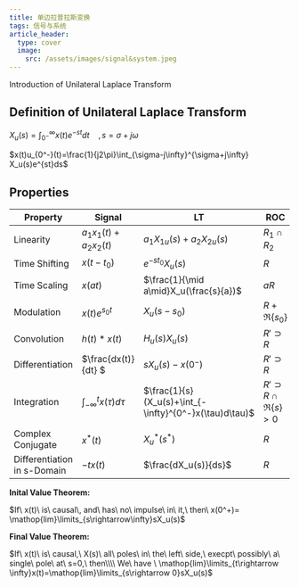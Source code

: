 ```yaml
---
title: 单边拉普拉斯变换
tags: 信号与系统
article_header:
  type: cover
  image:
    src: /assets/images/signal&system.jpeg
---
```


Introduction of Unilateral Laplace Transform

## Definition of Unilateral Laplace Transform

$X_u(s)=\int_{0^-}^{\infty}x(t)e^{-st}dt  \ \ \ \ ,s=\sigma+j\omega$

$x(t)u_{0^-}(t)=\frac{1}{j2\pi}\int_{\sigma-j\infty}^{\sigma+j\infty} X_u(s)e^{st}ds$ 

## Properties

| Property                    | Signal                           | LT                                                     | ROC                          |
| --------------------------- | -------------------------------- | ------------------------------------------------------ | ---------------------------- |
| Linearity                   | $a_1x_1(t)+a_2x_2(t)$            | $a_1X_{1u}(s)+a_2X_{2u}(s)$                            | $R_1\cap R_2$                |
| Time Shifting               | $x(t-t_0)$                       | $e^{-st_0 }X_u(s)$                                     | $R$                          |
| Time Scaling                | $x(at)$                          | $\frac{1}{\mid a\mid}X_u(\frac{s}{a})$                 | $aR$                         |
| Modulation                  | $x(t)e^{s_0t}$                   | $X_u(s-s_0)$                                           | $R+\Re\{s_0\}$               |
| Convolution                 | $h(t)*x(t)$                      | $H_u(s)X_u(s)$                                         | $R'\supset R$                |
| Differentiation             | $\frac{dx(t)}{dt} $              | $sX_u(s)-x(0^-)$                                       | $R'\supset R$                |
| Integration                 | $\int^t _{-\infty} x(\tau)d\tau$ | $\frac{1}{s}(X_u(s)+\int_{-\infty}^{0^-}x(\tau)d\tau)$ | $R'\supset R \cap\Re\{s\}>0$ |
| Complex Conjugate           | $x^*(t)$                         | $X_u^\ast(s^\ast)$                                     | $R$                          |
| Differentiation in s-Domain | $-tx(t)$                         | $\frac{dX_u(s)}{ds}$                                   | $R$                          |

**Inital Value Theorem:**

$If\ x(t)\ is\ causal\, and\ has\ no\ impulse\ in\ it,\ then\ x(0^+)= \mathop{lim}\limits_{s\rightarrow\infty}sX_u(s)$ 

**Final Value Theorem:**

$If\ x(t)\ is\ causal,\ X(s)\ all\ poles\ in\ the\ left\ side,\ execpt\ possibly\ a\ single\ pole\ at\ s=0,\ then\\\\ We\ have \ \mathop{lim}\limits_{t\rightarrow \infty}x(t)=\mathop{lim}\limits_{s\rightarrow 0}sX_u(s)$

